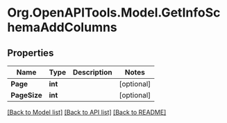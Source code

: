 # Org.OpenAPITools.Model.GetInfoSchemaAddColumns
## Properties

Name | Type | Description | Notes
------------ | ------------- | ------------- | -------------
**Page** | **int** |  | [optional] 
**PageSize** | **int** |  | [optional] 

[[Back to Model list]](../README.md#documentation-for-models) [[Back to API list]](../README.md#documentation-for-api-endpoints) [[Back to README]](../README.md)

